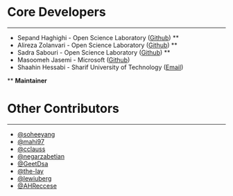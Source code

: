 # Core Developers
----------
- Sepand Haghighi - Open Science Laboratory ([Github](https://github.com/sepandhaghighi)) **
- Alireza Zolanvari  - Open Science Laboratory ([Github](https://github.com/AlirezaZolanvari)) **
- Sadra Sabouri - Open Science Laboratory ([Github](https://github.com/sadrasabouri)) **
- Masoomeh Jasemi - Microsoft ([Github](https://github.com/MasoomehJasemi))
- Shaahin Hessabi - Sharif University of Technology ([Email](mailto:hessabi@sharif.edu))

** **Maintainer**

# Other Contributors
----------
- [@soheeyang](https://github.com/soheeyang)
- [@mahi97](https://github.com/mahi97)
- [@cclauss](https://github.com/cclauss)
- [@negarzabetian](https://github.com/negarzabetian)
- [@GeetDsa](https://github.com/GeetDsa)
- [@the-lay](https://github.com/the-lay)
- [@lewiuberg](https://github.com/lewiuberg)
- [@AHReccese](https://github.com/AHReccese)
